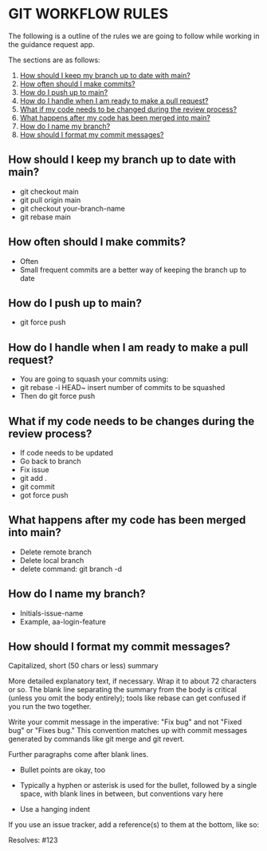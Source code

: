 # GIT WORKFLOW RULES 

The following is a outline of the rules we are going to follow while working in the guidance request app. 
 
The sections are as follows: 

1) [How should I keep my branch up to date with main?](#1)
2) [How often should I make commits?](#2)
3) [How do I push up to main?](#3) 
4) [How do I handle when I am ready to make a pull request?](#4)
5) [What if my code needs to be changed during the review process?](#5)
6) [What happens after my code has been merged into main?](#6)
7) [How do I name my branch?](#7)
8) [How should I format my commit messages?](#8)


## <a name="1"></a> How should I keep my branch up to date with main?
* git checkout main
* git pull origin main
* git checkout your-branch-name
* git rebase main


## <a name="2"></a> How often should I make commits?
* Often 
* Small frequent commits are a better way of keeping the branch up to date

## <a name="3"></a> How do I push up to main? 
* git force push

## <a name="4"></a> How do I handle when I am ready to make a pull request?
* You are going to squash your commits using:
* git rebase -i HEAD~ insert number of commits to be squashed
* Then do git force push

## <a name="5"></a> What if my code needs to be changes during the review process?
* If code needs to be updated
* Go back to branch 
* Fix issue 
* git add . 
* git commit
* got force push 
  
## <a name="6"></a> What happens after my code has been merged into main?
* Delete remote branch
* Delete local branch
* delete command: git branch -d <local-branch>
  
## <a name="7"></a>How do I name my branch? 
* Initials-issue-name
* Example, 
aa-login-feature 

## <a name="8"></a> How should I format my commit messages? 
Capitalized, short (50 chars or less) summary

More detailed explanatory text, if necessary.  Wrap it to about 72
characters or so. The blank
line separating the summary from the body is critical (unless you omit
the body entirely); tools like rebase can get confused if you run the
two together.

Write your commit message in the imperative: "Fix bug" and not "Fixed bug"
or "Fixes bug."  This convention matches up with commit messages generated
by commands like git merge and git revert.

Further paragraphs come after blank lines.

- Bullet points are okay, too

- Typically a hyphen or asterisk is used for the bullet, followed by a
  single space, with blank lines in between, but conventions vary here

- Use a hanging indent

If you use an issue tracker, add a reference(s) to them at the bottom,
like so:

Resolves: #123

